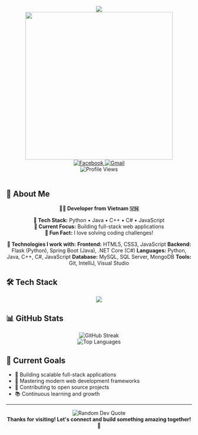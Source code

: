<div align="center">
  <img src="https://readme-typing-svg.herokuapp.com/?lines=👋+Hello,+I'm+Quoc+Anh;🚀+Welcome+to+my+profile!&center=true&size=27&color=58A6FF&vCenter=true&width=500&height=60">
</div>

<div align="center">
  <img src="https://media.giphy.com/media/qgQUggAC3Pfv687qPC/giphy.gif" width="400"/>
</div>

<div align="center">
  <a href="https://www.facebook.com/quocanh.giasu/">
    <img src="https://img.shields.io/badge/Facebook-1877F2?style=for-the-badge&logo=facebook&logoColor=white" alt="Facebook"/>
  </a>
  <a href="mailto:quocanh.1308@gmail.com">
    <img src="https://img.shields.io/badge/Gmail-D14836?style=for-the-badge&logo=gmail&logoColor=white" alt="Gmail"/>
  </a>
</div>

<div align="center">
  <img src="https://komarev.com/ghpvc/?username=leag-13&style=for-the-badge&color=blue" alt="Profile Views"/>
</div>

<br/>

## 🚀 About Me

<div align="center">

**👨‍💻 Developer from Vietnam 🇻🇳**

**💼 Tech Stack:** Python • Java • C++ • C# • JavaScript  
**🎯 Current Focus:** Building full-stack web applications  
**🧩 Fun Fact:** I love solving coding challenges!

**🔧 Technologies I work with:**
 **Frontend:** HTML5, CSS3, JavaScript
 **Backend:** Flask (Python), Spring Boot (Java), .NET Core (C#)
 **Languages:** Python, Java, C++, C#, JavaScript
 **Database:** MySQL, SQL Server, MongoDB
 **Tools:** Git, IntelliJ, Visual Studio

</div>

## 🛠️ Tech Stack

<div align="center">
  <img src="https://skillicons.dev/icons?i=python,flask,java,spring,cpp,cs,js,html,css,mysql,mongodb,git,idea,visualstudio&theme=dark" />
</div>

## 📊 GitHub Stats

<div align="center">
  <img src="https://github-readme-streak-stats.herokuapp.com?user=leag-13&theme=tokyonight&hide_border=true&border_radius=10" alt="GitHub Streak" />
</div>

<div align="center">
  <img src="https://github-readme-stats.vercel.app/api/top-langs/?username=leag-13&layout=compact&theme=tokyonight&hide_border=true&border_radius=10" alt="Top Languages" />
</div>

## 🎯 Current Goals

- 🔭 Building scalable full-stack applications
- 🌱 Mastering modern web development frameworks
- 🤝 Contributing to open source projects
- 📚 Continuous learning and growth

---

<div align="center">
  <img src="https://quotes-github-readme.vercel.app/api?type=horizontal&theme=tokyonight" alt="Random Dev Quote"/>
</div>

<div align="center">
  <b>Thanks for visiting! Let's connect and build something amazing together! 🚀</b>
</div>
